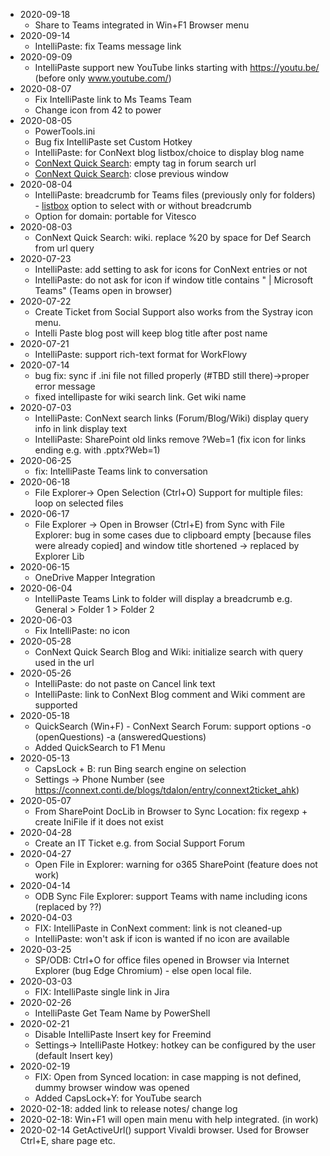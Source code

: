 * 2020-09-18
    * Share to Teams integrated in Win+F1 Browser menu
* 2020-09-14
    * IntelliPaste: fix Teams message link
* 2020-09-09
    * IntelliPaste support new YouTube links starting with https://youtu.be/ (before only www.youtube.com/)
* 2020-08-07
    * Fix IntelliPaste link to Ms Teams Team
    * Change icon from 42 to power
* 2020-08-05
    * PowerTools.ini
    * Bug fix IntelliPaste set Custom Hotkey
    * IntelliPaste: for ConNext blog listbox/choice to display blog name
    * [ConNext Quick Search](https://connext.conti.de/blogs/tdalon/entry/connext_search_ahk): empty tag in forum search url
    * [ConNext Quick Search](https://connext.conti.de/blogs/tdalon/entry/connext_search_ahk): close previous window
* 2020-08-04
    * IntelliPaste: breadcrumb for Teams files (previously only for folders) - [listbox](https://tdalon.blogspot.com/ahk-listbox) option to select with or without breadcrumb
    * Option for domain: portable for Vitesco
* 2020-08-03
    * ConNext Quick Search: wiki. replace %20 by space for Def Search from url query
* 2020-07-23
    * IntelliPaste: add setting to ask for icons for ConNext entries or not 
    * IntelliPaste: do not ask for icon if window title contains " | Microsoft Teams" (Teams open in browser)
* 2020-07-22
    * Create Ticket from Social Support also works from the Systray icon menu.
    * Intelli Paste blog post will keep blog title after post name
* 2020-07-21
    * IntelliPaste: support rich-text format for WorkFlowy
* 2020-07-14
    * bug fix: sync if .ini file not filled properly (#TBD still there)->proper error message
    * fixed intellipaste for wiki search link. Get wiki name
* 2020-07-03
    * IntelliPaste: ConNext search links (Forum/Blog/Wiki) display query info in link display text
    * IntelliPaste: SharePoint old links remove ?Web=1 (fix icon for links ending e.g. with .pptx?Web=1)
* 2020-06-25
    * fix: IntelliPaste Teams link to conversation
* 2020-06-18
    * File Explorer-> Open Selection (Ctrl+O) Support for multiple files: loop on selected files
* 2020-06-17
    * File Explorer -> Open in Browser (Ctrl+E) from Sync with File Explorer: bug in some cases due to clipboard empty [because files were already copied] and window title shortened -> replaced by Explorer Lib
* 2020-06-15
    * OneDrive Mapper Integration
* 2020-06-04
    * IntelliPaste Teams Link to folder will display a breadcrumb e.g. General > Folder 1 > Folder 2
* 2020-06-03
    * Fix IntelliPaste: no icon
* 2020-05-28
    * ConNext Quick Search Blog and Wiki: initialize search with query used in the url
* 2020-05-26
    * IntelliPaste: do not paste on Cancel link text
    * IntelliPaste: link to ConNext Blog comment and Wiki comment are supported
* 2020-05-18
    * QuickSearch (Win+F) - ConNext Search Forum: support options -o (openQuestions) -a (answeredQuestions)
    * Added QuickSearch to F1 Menu
* 2020-05-13
    * CapsLock + B: run Bing search engine on selection
    * Settings -> Phone Number (see https://connext.conti.de/blogs/tdalon/entry/connext2ticket_ahk)
* 2020-05-07
    * From SharePoint DocLib in Browser to Sync Location: fix regexp + create IniFile if it does not exist
* 2020-04-28
    * Create an IT Ticket e.g. from Social Support Forum
* 2020-04-27
    * Open File in Explorer: warning for o365 SharePoint (feature does not work)
* 2020-04-14
    * ODB Sync File Explorer: support Teams with name including icons (replaced by ??)
* 2020-04-03
    * FIX: IntelliPaste in ConNext comment: link is not cleaned-up
    * IntelliPaste: won't ask if icon is wanted if no icon are available
* 2020-03-25
    * SP/ODB: Ctrl+O for office files opened in Browser via Internet Explorer (bug Edge Chromium) - else open local file.
* 2020-03-03
    * FIX: IntelliPaste single link in Jira
* 2020-02-26
    * IntelliPaste Get Team Name by PowerShell
* 2020-02-21
    * Disable IntelliPaste Insert key for Freemind
    * Settings-> IntelliPaste Hotkey: hotkey can be configured by the user (default Insert key)
* 2020-02-19 
    * FIX: Open from Synced location: in case mapping is not defined, dummy browser window was opened
    * Added CapsLock+Y: for YouTube search
* 2020-02-18: added link to release notes/ change log
* 2020-02-18: Win+F1 will open main menu with help integrated. (in work)
* 2020-02-14 GetActiveUrl() support Vivaldi browser. Used for Browser Ctrl+E, share page etc.